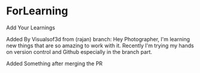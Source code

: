 # ForLearning

Add Your Learnings

Added By Visualsof3d from (rajan) branch:
Hey Photographer, I'm learning new things that are so amazing to work with it. 
Recently I'm trying my hands on version control and Github especially in the branch part. 

Added Something after merging the PR 
